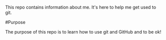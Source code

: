 
This repo contains information about me. It's here to help me get used to git.

#Purpose

The purpose of this repo is to learn how to use git and GitHub and to be ok!
